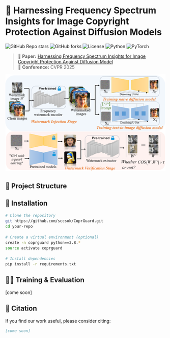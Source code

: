 # 🚀 Harnessing Frequency Spectrum Insights for Image Copyright Protection Against Diffusion Models
![GitHub Repo stars](https://img.shields.io/github/stars/sccsok/CoprGuard?style=social)
![GitHub forks](https://img.shields.io/github/forks/sccsok/CoprGuard?style=social)
![License](https://img.shields.io/github/license/sccsok/CoprGuard)
![Python](https://img.shields.io/badge/Python-3.8+-blue.svg)
![PyTorch](https://img.shields.io/badge/PyTorch-🔥-red)

> 📌 **Paper:** [Harnessing Frequency Spectrum Insights for Image Copyright Protection Against Diffusion Model](https://arxiv.org/abs/your-paper)  
> 📖 **Conference:** CVPR 2025

<p align="center">
  <img src="images/teaser.png" alt="Teaser Image" width="800">
</p>

<!-- ## 🔥 Highlights
- 🎯 **State-of-the-art** performance on [Your Task].
- 💡 **Novel Approach** leveraging [key innovation].
- ⚡ **Efficient Implementation** using PyTorch & CUDA acceleration.
- 🔍 **Explainable Predictions** with [your method's unique property].--> 

## 📂 Project Structure

<!--📁 your-project/ ├── 📂 configs/ # Configuration files ├── 📂 data/ # Dataset scripts ├── 📂 models/ # Model definitions ├── 📂 utils/ # Utility functions ├── 📝 README.md # Project documentation ├── 📜 requirements.txt # Dependencies ├── 🚀 train.py # Training script ├── 📊 eval.py # Evaluation script ├── 🛠 demo.ipynb # Jupyter notebook demo-->

## 🚀 Installation
```bash
# Clone the repository
git https://github.com/sccsok/CoprGuard.git
cd your-repo

# Create a virtual environment (optional)
create -n coprguard python==3.8.*
source activate coprguard

# Install dependencies
pip install -r requirements.txt
```

## 🏋️‍♂️ Training & Evaluation
[come soon]
<!--
### 📌 1️⃣ Prepare Dataset
Before training, you need to preprocess the dataset. Run the following script to prepare the data:

```bash
python scripts/preprocess.py --data_path /path/to/data --output_path /path/to/preprocessed
```
### 🚀 2️⃣ Train the Model
To train the model, execute the following command:
```bash
python train.py --config configs/train.yaml
```

### 🧐 3️⃣ Evaluate the Model
Once training is complete, you can evaluate the model on the test dataset:
```bash
python evaluate.py --checkpoint checkpoints/best_model.pth --dataset /path/to/test_set
```
-->

<!--# 📊 Results & Benchmark
## 🔬 Benchmark on [Your Dataset]
| Dataset | Method | Accuracy (%) | F1 Score |
|---------|--------|--------------|---------|
| YourDataset | **YourModel** | **95.2** | **0.89** |
| Baseline | XYZ Model | 90.1 | 0.85 |

<p align="center">
  <img src="assets/result.png" alt="Result Visualization" width="700">
</p>-->

## 📜 Citation
If you find our work useful, please consider citing:
```bibtex
[come soon]

